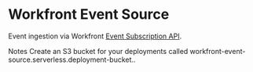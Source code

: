 # Workfront Event Source

Event ingestion via Workfront [Event Subscription API](https://support.workfront.com/hc/en-us/articles/115000135574-Event-Subscription-API).

Notes
    Create an S3 bucket for your deployments called workfront-event-source.serverless.deployment-bucket.<AWS account region>.
